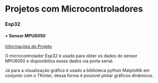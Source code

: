 # Projetos com Microcontroladores

### Esp32

#### + Sensor MPU6050

[Informações do Projeto]("Workspace_Esp32Esp8266/Project_MPU6050")

O microcontrolador Esp32 é usado para obter os dados do sensor MPU6050 e disponibiliza esses dados via porta serial.

Já para a visualização gráfica é usado a biblioteca python Matplotlib em conjunto com o TKinter, dessa forma é possível plotar gráficos dinâmicos.
